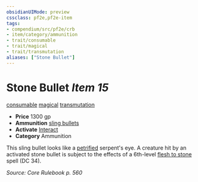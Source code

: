 ```yaml
---
obsidianUIMode: preview
cssclass: pf2e,pf2e-item
tags:
- compendium/src/pf2e/crb
- item/category/ammunition
- trait/consumable
- trait/magical
- trait/transmutation
aliases: ["Stone Bullet"]
---
```

# Stone Bullet *Item 15*  
[consumable](../../../rules/traits/consumable.md)  [magical](../../../rules/traits/magical.md)  [transmutation](../../../rules/traits/transmutation.md)  

- **Price** 1300 gp
- **Ammunition** [sling bullets](sling-bullets.md)
- **Activate** [Interact](../../../rules/actions/interact.md)
- **Category** Ammunition

This sling bullet looks like a [petrified](../../../rules/conditions.md#Petrified) serpent's eye. A creature hit by an activated stone bullet is subject to the effects of a 6th-level [flesh to stone](../../spells/flesh-to-stone.md) spell (DC 34).

*Source: Core Rulebook p. 560*